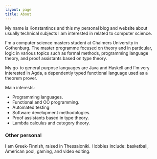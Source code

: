 ```yaml
---
layout: page
title: About
---
```


My name is Konstantinos and this my personal blog and website about 
usually technical subjects I am interested in related to computer science.

I'm a computer science masters student at Chalmers University in Gothenburg.
The master programme focused on theory and in particular, logic in various topics
such as formal methods, programming language theory, and proof assistants based
on type theory.

My go-to general purpose languages are Java and Haskell and I'm very interested
in Agda, a dependently typed functional language used as a theorem prover.

Main interests:
- Programming languages.
- Functional and OO programming.
- Automated testing
- Software development methodologies.
- Proof assistants based in type theory.
- Lambda calculus and category theory.

### Other personal

I am Greek-Finnish, raised in Thessaloniki. Hobbies include:
basketball, American pool, gaming, and video editing.
